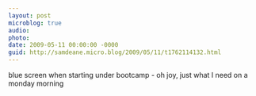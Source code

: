 ```yaml
---
layout: post
microblog: true
audio: 
photo: 
date: 2009-05-11 00:00:00 -0000
guid: http://samdeane.micro.blog/2009/05/11/t1762114132.html
---
```

blue screen when starting under bootcamp - oh joy, just what I need on a monday morning
